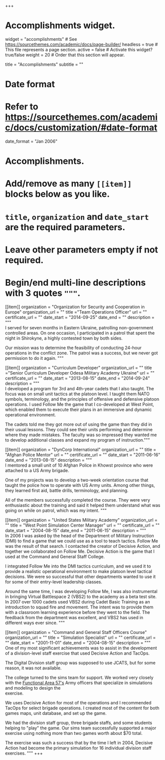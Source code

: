 +++
# Accomplishments widget.
widget = "accomplishments"  # See https://sourcethemes.com/academic/docs/page-builder/
headless = true  # This file represents a page section.
active = false  # Activate this widget? true/false
weight = 20  # Order that this section will appear.

title = "Accomplish&shy;ments"
subtitle = ""

# Date format
#   Refer to https://sourcethemes.com/academic/docs/customization/#date-format
date_format = "Jan 2006"

# Accomplishments.
#   Add/remove as many `[[item]]` blocks below as you like.
#   `title`, `organization` and `date_start` are the required parameters.
#   Leave other parameters empty if not required.
#   Begin/end multi-line descriptions with 3 quotes `"""`.

[[item]] 
organization = "Organization for Security and Cooperation in Europe" 
organization_url = "" 
title ="Team Operations Officer" 
url = ""
certificate_url = "" 
date_start = "2014-09-25" 
date_end = ""
description = """  
I served for seven months in Eastern Ukraine, patrolling non-government
controlled areas. On one occasion, I participated in a patrol that spent the
night in Shirokyne, a highly contested town by both sides. 

Our mission was to determine the feasibility of conducting 24-hour operations in
the conflict zone. The patrol was a success, but we never got permission to do
it again.
"""

[[item]] 
organization = "Curriculum Developer" 
organization_url = "" 
title ="Senior Curriculum Developer Odesa Military Academy Ukraine" 
url = ""
certificate_url = "" 
date_start = "2013-08-15" 
date_end = "2014-09-24"
description = """  
I developed a program for 3rd and 4th-year cadets that I also taught.
The focus was on small unit tactics at the platoon level. I taught them NATO
symbols, terminology, and the principles of offensive and defensive platoon
operations. I used Follow Me the game that I co-developed at West Point, which
enabled them to execute their plans in an immersive and dynamic operational
environment. 

The cadets told me they got more out of using the game than they
did in their usual lessons. They could see their units performing and determine
where they made mistakes. The faculty was so impressed they wanted me to develop
additional classes and expand my program of instruction."""

[[item]]
organization = "DynCorp International"
organization_url = ""
title = "Afghan Police Mentor"
url = ""
certificate_url = ""
date_start = "2011-06-16"
date_end = "2013-08-15"
description = """  
I mentored a small unit of 10 Afghan Police in Khowst province who were
attached to a US Army brigade. 
  
One of my projects was to develop a two-week orientation course that taught
the police how to operate with US Army units. Among other things, they learned
first aid, battle drills, terminology, and planning. 

All of the members successfully completed the course. They were very
enthusiastic about the training and said it helped them understand what was
going on while on patrol, which was my intent. """

[[item]]
organization = "United States Military Academy"
organization_url = ""
title = "West Point Simulation Center Manager"
url = ""
certificate_url = ""
date_start = "2004-08-15"
date_end = "2011-06-15"
description = """  
In 2006 I was asked by the head of the Department of Military Instruction
(DMI) to find a game that we could use as a tool to teach tactics. Follow Me
was the result of that search. I contacted the creator of Decisive Action, and
together we collaborated on Follow Me. Decisive Action is the game that I used
at the Command and General Staff College.

I integrated Follow Me into the DMI tactics curriculum, and we used it to
provide a realistic operational environment to make platoon level tactical
decisions. We were so successful that other departments wanted to use it for
some of their entry-level leadership classes.  

Around the same time, I was developing Follow Me, I was also instrumental in
bringing Virtual Battlespace 2 (VBS2) to the academy as a beta test site. In
2007 over 1000 cadets used VBS2 during Cadet Basic Training as an introduction
to squad fire and movement. The intent was to provide them with a classroom
learning experience before they went to the field. The feedback from the
department was excellent, and VBS2 has used in different ways ever since. """

[[item]]
organization = "Command and General Staff Officers Course"
organization_url = ""
title = "Simulation Specialist"
url = ""
certificate_url = ""
date_start = "2001-11-01"
date_end = "2004-08-15"
description = """  
One of my most significant achievements was to assist in the development of a
division-level staff exercise that used Decisive Action and TacOps.  

The Digital Division staff group was supposed to use JCATS, but for some reason,
it was not available.

The college turned to the sims team for support. We worked very closely with the
[Functional Area 57's](https://www.csiac.org/certification/u-s-army-functional-area-57-fa57/)
Army officers that specialize in simulations and modeling to design the  
exercise.

We uses Decisive Action for most of the operations and I recommended TacOps for
select brigade operations. I created most of the content for both games maps,
unit database, and set up the game.  

We had the division staff group, three brigade staffs, and some students helping
to "play" the game. Our sims team successfully supported a major exercise using
nothing more than two games worth about $70 total.

The exercise was such a success that by the time I left in 2004, Decisive Action had
become the primary simulation for 16 individual division staff exercises. """
+++

